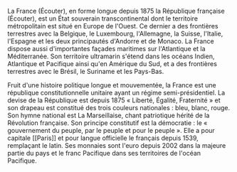 La France (Écouter), en forme longue depuis 1875 la République française (Écouter), est un État souverain transcontinental dont le territoire métropolitain est situé en Europe de l'Ouest. Ce dernier a des frontières terrestres avec la Belgique, le Luxembourg, l'Allemagne, la Suisse, l'Italie, l'Espagne et les deux principautés d'Andorre et de Monaco. La France dispose aussi d'importantes façades maritimes sur l'Atlantique et la Méditerranée. Son territoire ultramarin s'étend dans les océans Indien, Atlantique et Pacifique ainsi qu'en Amérique du Sud, et a des frontières terrestres avec le Brésil, le Suriname et les Pays-Bas.

Fruit d'une histoire politique longue et mouvementée, la France est une république constitutionnelle unitaire ayant un régime semi-présidentiel. La devise de la République est depuis 1875 « Liberté, Égalité, Fraternité » et son drapeau est constitué des trois couleurs nationales : bleu, blanc, rouge. Son hymne national est La Marseillaise, chant patriotique hérité de la Révolution française. Son principe constitutif est la démocratie : le « gouvernement du peuple, par le peuple et pour le peuple ». Elle a pour capitale [[Paris]] et pour langue officielle le français depuis 1539, remplaçant le latin. Ses monnaies sont l'euro depuis 2002 dans la majeure partie du pays et le franc Pacifique dans ses territoires de l'océan Pacifique.